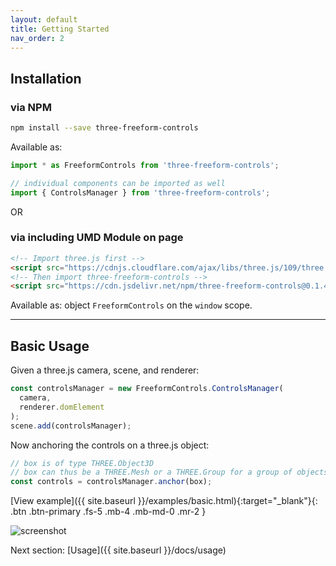 ```yaml
---
layout: default
title: Getting Started
nav_order: 2
---
```

## Installation

### via NPM

```bash
npm install --save three-freeform-controls
```

Available as:

```js
import * as FreeformControls from 'three-freeform-controls';
```

```js
// individual components can be imported as well
import { ControlsManager } from 'three-freeform-controls';
```

OR

### via including UMD Module on page


```html
<!-- Import three.js first -->
<script src="https://cdnjs.cloudflare.com/ajax/libs/three.js/109/three.min.js"></script>
<!-- Then import three-freeform-controls -->
<script src="https://cdn.jsdelivr.net/npm/three-freeform-controls@0.1.4/dist/three-freeform-controls.umd.js"></script>
```

Available as: object `FreeformControls` on the `window` scope.

---
## Basic Usage

Given a three.js camera, scene, and renderer:

```js
const controlsManager = new FreeformControls.ControlsManager(
  camera,
  renderer.domElement
);
scene.add(controlsManager);
```

Now anchoring the controls on a three.js object:

```js
// box is of type THREE.Object3D
// box can thus be a THREE.Mesh or a THREE.Group for a group of objects
const controls = controlsManager.anchor(box);
```

[View example]({{ site.baseurl }}/examples/basic.html){:target="_blank"}{: .btn .btn-primary .fs-5 .mb-4 .mb-md-0 .mr-2 }

![screenshot](https://i.imgur.com/b1cxpHs.png)

Next section: [Usage]({{ site.baseurl }}/docs/usage)


